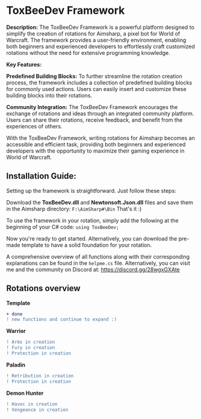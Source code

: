 <h1>ToxBeeDev Framework</h1>

<b>Description:</b>
The ToxBeeDev Framework is a powerful platform designed to simplify the creation of rotations for Aimsharp, a pixel bot for World of Warcraft. The framework provides a user-friendly environment, enabling both beginners and experienced developers to effortlessly craft customized rotations without the need for extensive programming knowledge.

<b>Key Features:</b>

<b>Predefined Building Blocks:</b>
To further streamline the rotation creation process, the framework includes a collection of predefined building blocks for commonly used actions. Users can easily insert and customize these building blocks into their rotations.

<b>Community Integration:</b>
The ToxBeeDev Framework encourages the exchange of rotations and ideas through an integrated community platform. Users can share their rotations, receive feedback, and benefit from the experiences of others.

With the ToxBeeDev Framework, writing rotations for Aimsharp becomes an accessible and efficient task, providing both beginners and experienced developers with the opportunity to maximize their gaming experience in World of Warcraft.


<h2>Installation Guide:</h2>

Setting up the framework is straightforward. Just follow these steps:

Download the <b>ToxBeeDev.dll</b> and <b>Newtonsoft.Json.dll</b> files and save them in the Aimsharp directory:
```F:\AimSharp#\Bin```
That's it :)

To use the framework in your rotation, simply add the following at the beginning of your C# code: ```using ToxBeeDev;```

Now you're ready to get started. Alternatively, you can download the pre-made template to have a solid foundation for your rotation.

A comprehensive overview of all functions along with their corresponding explanations can be found in the ```helpme.cs``` file.
Alternatively, you can visit me and the community on Discord at: https://discord.gg/28wgxGXAte

<h2>Rotations overview</h2>

<b>Template</b>
```diff
+ done
! new functions and continue to expand :)
```

<b>Warrior</b>
```diff
! Arms in creation
! Fury in creation
! Protection in creation
```
<b>Paladin</b>
```diff
! Retribution in creation
! Protection in creation
```
<b>Demon Hunter</b>
```diff
! Havoc in creation
! Vengeance in creation
```
